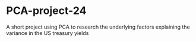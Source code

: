 # PCA-project-24
A short project using PCA to research the underlying factors explaining the variance in the US treasury yields
